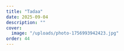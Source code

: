 ```yaml
---
title: "Tadaa"
date: 2025-09-04
description: ""
cover:
  image: "/uploads/photo-1756993942423.jpg"
order: 44
---
```


